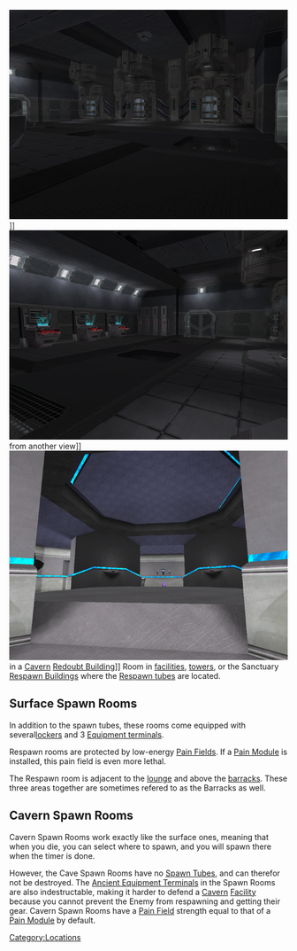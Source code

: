 ![](../images/SpawnRoom.jpg "fig:SpawnRoom.jpg")\]\]
![](../images/SpawnRoom2.jpg "fig:SpawnRoom2.jpg") from another view\]\]
![](../images/CaveSpawnRoom.jpg "fig:CaveSpawnRoom.jpg") in a
[Cavern](Caverns.md) [Redoubt
Building](Redoubt_Building.md)\]\] Room in
[facilities](Facilities.md), [towers](Towers.md), or the
Sanctuary [Respawn Buildings](Respawn_Building.md) where the
[Respawn tubes](../items/Respawn_Tube.md) are located.

## Surface Spawn Rooms

In addition to the spawn tubes, these rooms come equipped with
several[lockers](../items/Lockers.md) and 3 [Equipment
terminals](../items/Equipment_Terminal.md).

Respawn rooms are protected by low-energy [Pain
Fields](../terminology/Pain_Field.md). If a [Pain
Module](../etc/Pain_Module.md) is installed, this pain field is even
more lethal.

The Respawn room is adjacent to the [lounge](../merits/Lounge.md) and
above the [barracks](Barracks.md). These three areas together
are sometimes refered to as the Barracks as well.

## Cavern Spawn Rooms

Cavern Spawn Rooms work exactly like the surface ones, meaning that when
you die, you can select where to spawn, and you will spawn there when
the timer is done.

However, the Cave Spawn Rooms have no [Spawn
Tubes](../items/Respawn_Tube.md), and can therefor not be destroyed. The
[Ancient Equipment Terminals](../items/Ancient_Equipment_Terminal.md) in
the Spawn Rooms are also indestructable, making it harder to defend a
[Cavern](Caverns.md) [Facility](Facilities.md) because you
cannot prevent the Enemy from respawning and getting their gear. Cavern
Spawn Rooms have a [Pain Field](../terminology/Pain_Field.md) strength equal to
that of a [Pain Module](../etc/Pain_Module.md) by default.

[Category:Locations](Category:Locations.md)
